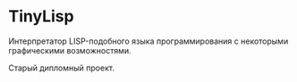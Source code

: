 # TinyLisp
Интерпретатор LISP-подобного языка программирования с некоторыми графическими возможностями.

Старый дипломный проект.

